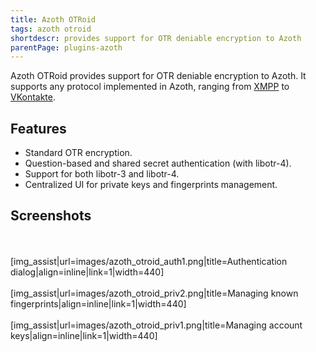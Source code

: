```yaml
---
title: Azoth OTRoid
tags: azoth otroid
shortdescr: provides support for OTR deniable encryption to Azoth
parentPage: plugins-azoth
---
```


Azoth OTRoid provides support for OTR deniable encryption to Azoth. It
supports any protocol implemented in Azoth, ranging from
[XMPP](/plugins-azoth-xoox) to [VKontakte](/plugins-azoth-murm).

Features
--------

-   Standard OTR encryption.
-   Question-based and shared secret authentication (with libotr-4).
-   Support for both libotr-3 and libotr-4.
-   Centralized UI for private keys and fingerprints management.

Screenshots
-----------

\
\
\[img\_assist|url=images/azoth\_otroid\_auth1.png|title=Authentication
dialog|align=inline|link=1|width=440\]\
\
\[img\_assist|url=images/azoth\_otroid\_priv2.png|title=Managing known
fingerprints|align=inline|link=1|width=440\]\
\
\[img\_assist|url=images/azoth\_otroid\_priv1.png|title=Managing account
keys|align=inline|link=1|width=440\]
